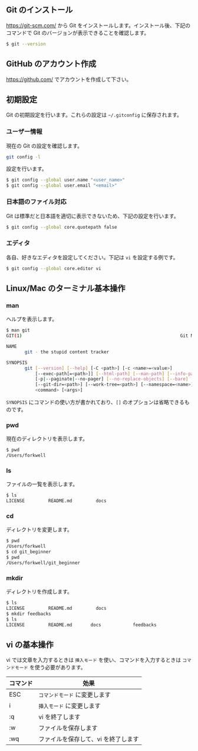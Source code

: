 ## Git のインストール

https://git-scm.com/ から Git をインストールします。インストール後、下記のコマンドで Git のバージョンが表示できることを確認します。

```sh
$ git --version
```

## GitHub のアカウント作成

https://github.com/ でアカウントを作成して下さい。

## 初期設定

Git の初期設定を行います。これらの設定は `~/.gitconfig` に保存されます。

### ユーザー情報

現在の Git の設定を確認します。

```sh
git config -l
```

設定を行います。

```sh
$ git config --global user.name "<user_name>"
$ git config --global user.email "<email>"
```

### 日本語のファイル対応

Git は標準だと日本語を適切に表示できないため、下記の設定を行います。

```sh
$ git config --global core.quotepath false
```

### エディタ

各自、好きなエディタを設定してください。下記は `vi` を設定する例です。

```sh
$ git config --global core.editor vi
```

## Linux/Mac のターミナル基本操作

### man

ヘルプを表示します。

```sh
$ man git
GIT(1)                                                            Git Manual                                                           GIT(1)

NAME
       git - the stupid content tracker

SYNOPSIS
       git [--version] [--help] [-C <path>] [-c <name>=<value>]
           [--exec-path[=<path>]] [--html-path] [--man-path] [--info-path]
           [-p|--paginate|--no-pager] [--no-replace-objects] [--bare]
           [--git-dir=<path>] [--work-tree=<path>] [--namespace=<name>]
           <command> [<args>]
```

`SYNOPSIS` にコマンドの使い方が書かれており、`[]` のオプションは省略できるものです。

### pwd

現在のディレクトリを表示します。

```sh
$ pwd
/Users/forkwell
```

### ls

ファイルの一覧を表示します。

```sh
$ ls
LICENSE         README.md         docs
```

### cd

ディレクトリを変更します。

```sh
$ pwd
/Users/forkwell
$ cd git_beginner
$ pwd
/Users/forkwell/git_beginner
```

### mkdir

ディレクトリを作成します。

```sh
$ ls
LICENSE         README.md         docs
$ mkdir feedbacks
$ ls
LICENSE         README.md       docs            feedbacks
```

## vi の基本操作

vi では文章を入力するときは `挿入モード` を使い、コマンドを入力するときは `コマンドモード` を使う必要があります。

| コマンド | 効果 |
|----|----|
| ESC | `コマンドモード` に変更します |
| i | `挿入モード` に変更します |
| :q | vi を終了します |
| :w | ファイルを保存します |
| :wq | ファイルを保存して、vi を終了します |
